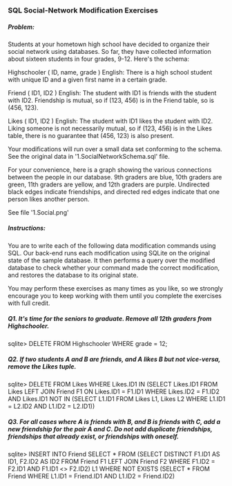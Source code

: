 ### SQL Social-Network Modification Exercises


##### Problem:
Students at your hometown high school have decided to organize their social network using databases. So far, they have collected information about sixteen students in four grades, 9-12. Here's the schema:

Highschooler ( ID, name, grade )
English: There is a high school student with unique ID and a given first name in a certain grade.

Friend ( ID1, ID2 )
English: The student with ID1 is friends with the student with ID2. Friendship is mutual, so if (123, 456) is in the Friend table, so is (456, 123).

Likes ( ID1, ID2 )
English: The student with ID1 likes the student with ID2. Liking someone is not necessarily mutual, so if (123, 456) is in the Likes table, there is no guarantee that (456, 123) is also present.

Your modifications will run over a small data set conforming to the schema. See the original data in '1.SocialNetworkSchema.sql' file.

For your convenience, here is a graph showing the various connections between the people in our database. 9th graders are blue, 10th graders are green, 11th graders are yellow, and 12th graders are purple. Undirected black edges indicate friendships, and directed red edges indicate that one person likes another person.

See file '1.Social.png'


##### Instructions: 
You are to write each of the following data modification commands using SQL. Our back-end runs each modification using SQLite on the original state of the sample database. It then performs a query over the modified database to check whether your command made the correct modification, and restores the database to its original state. 

You may perform these exercises as many times as you like, so we strongly encourage you to keep working with them until you complete the exercises with full credit.


##### Q1. It's time for the seniors to graduate. Remove all 12th graders from Highschooler.
sqlite> DELETE FROM Highschooler WHERE grade = 12;


##### Q2. If two students A and B are friends, and A likes B but not vice-versa, remove the Likes tuple.
sqlite> DELETE FROM Likes WHERE Likes.ID1 IN (SELECT Likes.ID1 FROM Likes LEFT JOIN Friend F1 ON Likes.ID1 = F1.ID1 WHERE Likes.ID2 = F1.ID2 AND Likes.ID1 NOT IN (SELECT L1.ID1 FROM Likes L1, Likes L2 WHERE L1.ID1 = L2.ID2 AND L1.ID2 = L2.ID1))


##### Q3. For all cases where A is friends with B, and B is friends with C, add a new friendship for the pair A and C. Do not add duplicate friendships, friendships that already exist, or friendships with oneself. 
sqlite> INSERT INTO Friend SELECT * FROM (SELECT DISTINCT F1.ID1 AS ID1, F2.ID2 AS ID2 FROM Friend F1 LEFT JOIN Friend F2 WHERE F1.ID2 = F2.ID1 AND F1.ID1 <> F2.ID2) L1 WHERE NOT EXISTS (SELECT * FROM Friend WHERE L1.ID1 = Friend.ID1 AND L1.ID2 = Friend.ID2)